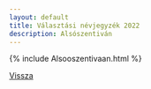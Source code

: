 ```yaml
---
layout: default
title: Választási névjegyzék 2022
description: Alsószentiván
---
```


{% include Alsooszentivaan.html %}

[Vissza](./)